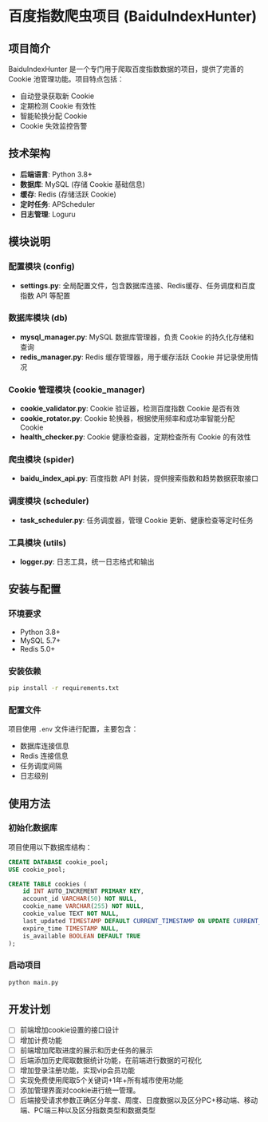 # 百度指数爬虫项目 (BaiduIndexHunter)

## 项目简介

BaiduIndexHunter 是一个专门用于爬取百度指数数据的项目，提供了完善的 Cookie 池管理功能。项目特点包括：

- 自动登录获取新 Cookie
- 定期检测 Cookie 有效性
- 智能轮换分配 Cookie
- Cookie 失效监控告警

## 技术架构

- **后端语言**: Python 3.8+
- **数据库**: MySQL (存储 Cookie 基础信息)
- **缓存**: Redis (存储活跃 Cookie)
- **定时任务**: APScheduler
- **日志管理**: Loguru

## 模块说明

### 配置模块 (config)

- **settings.py**: 全局配置文件，包含数据库连接、Redis缓存、任务调度和百度指数 API 等配置

### 数据库模块 (db)

- **mysql_manager.py**: MySQL 数据库管理器，负责 Cookie 的持久化存储和查询
- **redis_manager.py**: Redis 缓存管理器，用于缓存活跃 Cookie 并记录使用情况

### Cookie 管理模块 (cookie_manager)

- **cookie_validator.py**: Cookie 验证器，检测百度指数 Cookie 是否有效
- **cookie_rotator.py**: Cookie 轮换器，根据使用频率和成功率智能分配 Cookie
- **health_checker.py**: Cookie 健康检查器，定期检查所有 Cookie 的有效性

### 爬虫模块 (spider)

- **baidu_index_api.py**: 百度指数 API 封装，提供搜索指数和趋势数据获取接口

### 调度模块 (scheduler)

- **task_scheduler.py**: 任务调度器，管理 Cookie 更新、健康检查等定时任务

### 工具模块 (utils)

- **logger.py**: 日志工具，统一日志格式和输出

## 安装与配置

### 环境要求

- Python 3.8+
- MySQL 5.7+
- Redis 5.0+

### 安装依赖

```bash
pip install -r requirements.txt
```

### 配置文件

项目使用 `.env` 文件进行配置，主要包含：

- 数据库连接信息
- Redis 连接信息
- 任务调度间隔
- 日志级别

## 使用方法

### 初始化数据库

项目使用以下数据库结构：

```sql
CREATE DATABASE cookie_pool;
USE cookie_pool;

CREATE TABLE cookies (
    id INT AUTO_INCREMENT PRIMARY KEY,
    account_id VARCHAR(50) NOT NULL,
    cookie_name VARCHAR(255) NOT NULL,
    cookie_value TEXT NOT NULL,
    last_updated TIMESTAMP DEFAULT CURRENT_TIMESTAMP ON UPDATE CURRENT_TIMESTAMP,
    expire_time TIMESTAMP NULL,
    is_available BOOLEAN DEFAULT TRUE
);
```

### 启动项目

```bash
python main.py
```

## 开发计划

- [ ] 前端增加cookie设置的接口设计
- [ ] 增加计费功能
- [ ] 前端增加爬取进度的展示和历史任务的展示
- [ ] 后端添加历史爬取数据统计功能，在前端进行数据的可视化
- [ ] 增加登录注册功能，实现vip会员功能
- [ ] 实现免费使用爬取5个关键词+1年+所有城市使用功能
- [ ] 添加管理界面对cookie进行统一管理。
- [ ] 后端接受请求参数正确区分年度、周度、日度数据以及区分PC+移动端、移动端、PC端三种以及区分指数类型和数据类型
